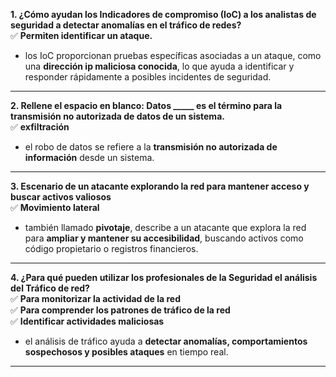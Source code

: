 
**1. ¿Cómo ayudan los Indicadores de compromiso (IoC) a los analistas de seguridad a detectar anomalías en el tráfico de redes?**  
✅ **Permiten identificar un ataque.**

- los IoC proporcionan pruebas específicas asociadas a un ataque, como una **dirección ip maliciosa conocida**, lo que ayuda a identificar y responder rápidamente a posibles incidentes de seguridad.
    

---

**2. Rellene el espacio en blanco: Datos _____ es el término para la transmisión no autorizada de datos de un sistema.**  
✅ **exfiltración**

- el robo de datos se refiere a la **transmisión no autorizada de información** desde un sistema.
    

---

**3. Escenario de un atacante explorando la red para mantener acceso y buscar activos valiosos**  
✅ **Movimiento lateral**

- también llamado **pivotaje**, describe a un atacante que explora la red para **ampliar y mantener su accesibilidad**, buscando activos como código propietario o registros financieros.
    

---

**4. ¿Para qué pueden utilizar los profesionales de la Seguridad el análisis del Tráfico de red?**  
✅ **Para monitorizar la actividad de la red**  
✅ **Para comprender los patrones de tráfico de la red**  
✅ **Identificar actividades maliciosas**

- el análisis de tráfico ayuda a **detectar anomalías, comportamientos sospechosos y posibles ataques** en tiempo real.
    

---
